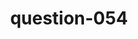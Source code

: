 ---
layout: question
title: question-054
number: 54
question: Name something you might buy at a gas station.
answer1: Gas | 4
answer2: Gum/Candy | 16
answer3: Soda/Water | 15
answer4: Coffee | 10
answer5: Chips | 4
answer6: Lottery | 3
answer7: Meal/Breakfast | 2
answer8: Car wash | 2
answer9:
answer10:
---